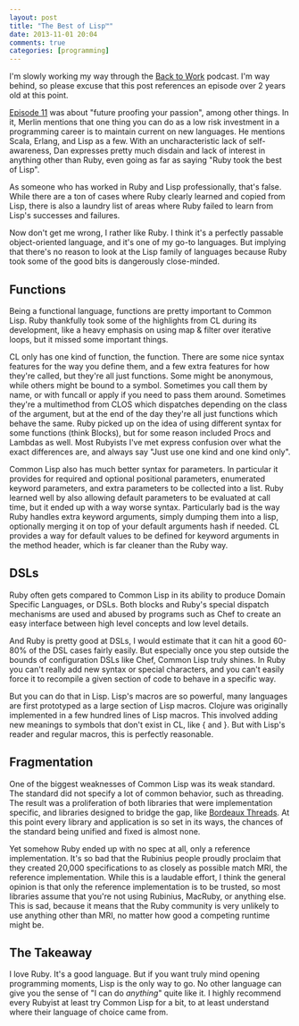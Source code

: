 ```yaml
---
layout: post
title: "The Best of Lisp™"
date: 2013-11-01 20:04
comments: true
categories: [programming]
---
```


I'm slowly working my way through the [Back to Work](http://5by5.tv/b2w)
podcast. I'm way behind, so please excuse that this post references an
episode over 2 years old at this point.

[Episode 11](http://5by5.tv/b2w/11) was about "future proofing your
passion", among other things. In it, Merlin mentions that one thing you
can do as a low risk investment in a programming career is to maintain
current on new languages. He mentions Scala, Erlang, and Lisp as a
few. With an uncharacteristic lack of self-awareness, Dan expresses
pretty much disdain and lack of interest in anything other than Ruby,
even going as far as saying "Ruby took the best of Lisp".

As someone who has worked in Ruby and Lisp professionally, that's
false. While there are a ton of cases where Ruby clearly learned and
copied from Lisp, there is also a laundry list of areas where Ruby
failed to learn from Lisp's successes and failures.

Now don't get me wrong, I rather like Ruby. I think it's a perfectly
passable object-oriented language, and it's one of my go-to
languages. But implying that there's no reason to look at the Lisp
family of languages because Ruby took some of the good bits is
dangerously close-minded.

## Functions


Being a functional language, functions are pretty important to Common
Lisp. Ruby thankfully took some of the highlights from CL during its
development, like a heavy emphasis on using map & filter over iterative
loops, but it missed some important things.

CL only has one kind of function, the function. There are some nice
syntax features for the way you define them, and a few extra features
for how they're called, but they're all just functions. Some might be
anonymous, while others might be bound to a symbol. Sometimes you call
them by name, or with funcall or apply if you need to pass them
around. Sometimes they're a multimethod from CLOS which dispatches
depending on the class of the argument, but at the end of the day
they're all just functions which behave the same. Ruby picked up on the
idea of using different syntax for some functions (think Blocks), but
for some reason included Procs and Lambdas as well. Most Rubyists I've
met express confusion over what the exact differences are, and always
say "Just use one kind and one kind only".

Common Lisp also has much better syntax for parameters. In particular it
provides for required and optional positional parameters, enumerated
keyword parameters, and extra parameters to be collected into a
list. Ruby learned well by also allowing default parameters to be
evaluated at call time, but it ended up with a way worse
syntax. Particularly bad is the way Ruby handles extra keyword
arguments, simply dumping them into a lisp, optionally merging it on top
of your default arguments hash if needed. CL provides a way for default
values to be defined for keyword arguments in the method header, which
is far cleaner than the Ruby way.


## DSLs

Ruby often gets compared to Common Lisp in its ability to produce Domain
Specific Languages, or DSLs. Both blocks and Ruby's special dispatch
mechanisms are used and abused by programs such as Chef to create an
easy interface between high level concepts and low level details.

And Ruby is pretty good at DSLs, I would estimate that it can hit a good
60-80% of the DSL cases fairly easily. But especially once you step
outside the bounds of configuration DSLs like Chef, Common Lisp truly
shines. In Ruby you can't really add new syntax or special characters,
and you can't easily force it to recompile a given section of code to
behave in a specific way.

But you can do that in Lisp. Lisp's macros are so powerful, many
languages are first prototyped as a large section of Lisp
macros. Clojure was originally implemented in a few hundred lines of
Lisp macros. This involved adding new meanings to symbols that don't
exist in CL, like { and }. But with Lisp's reader and regular macros,
this is perfectly reasonable.

## Fragmentation

One of the biggest weaknesses of Common Lisp was its weak standard. The
standard did not specify a lot of common behavior, such as
threading. The result was a proliferation of both libraries that were
implementation specific, and libraries designed to bridge the gap, like
[Bordeaux Threads](http://common-lisp.net/project/bordeaux-threads/). At
this point every library and application is so set in its ways, the
chances of the standard being unified and fixed is almost none.

Yet somehow Ruby ended up with no spec at all, only a reference
implementation. It's so bad that the Rubinius people proudly proclaim
that they created 20,000 specifications to as closely as possible match
MRI, the reference implementation.  While this is a laudable effort, I
think the general opinion is that only the reference implementation is
to be trusted, so most libraries assume that you're not using Rubinius,
MacRuby, or anything else. This is sad, because it means that the Ruby
community is very unlikely to use anything other than MRI, no matter how
good a competing runtime might be.

## The Takeaway

I love Ruby. It's a good language. But if you want truly mind opening
programming moments, Lisp is the only way to go. No other language can
give you the sense of "I can do *anything*" quite like it. I highly
recommend every Rubyist at least try Common Lisp for a bit, to at least
understand where their language of choice came from.
